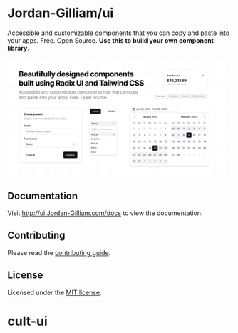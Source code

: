 # Jordan-Gilliam/ui

Accessible and customizable components that you can copy and paste into your apps. Free. Open Source. **Use this to build your own component library**.

![hero](apps/www/public/og.jpg)

## Documentation

Visit http://ui.Jordan-Gilliam.com/docs to view the documentation.

## Contributing

Please read the [contributing guide](/CONTRIBUTING.md).

## License

Licensed under the [MIT license](https://github.com/Jordan-Gilliam/ui/blob/main/LICENSE.md).
# cult-ui
